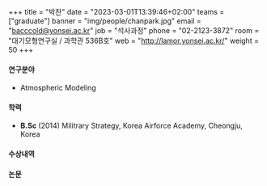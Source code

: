 +++
title = "박찬"
date = "2023-03-01T13:39:46+02:00"
teams = ["graduate"]
banner = "img/people/chanpark.jpg"
email = "bacccold@yonsei.ac.kr"
job = "석사과정"
phone = "02-2123-3872"
room = "대기모형연구실 / 과학관 536B호"
web = "http://lamor.yonsei.ac.kr/"
weight = 50
+++

#### 연구분야
+ Atmospheric Modeling

#### 학력
+ **B.Sc** (2014) Militrary Strategy, Korea Airforce Academy, Cheongju, Korea 

#### 수상내역

#### 논문

